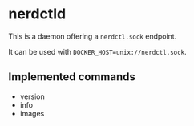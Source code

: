 # nerdctld

This is a daemon offering a `nerdctl.sock` endpoint.

It can be used with `DOCKER_HOST=unix://nerdctl.sock`.

## Implemented commands

* version
* info
* images
